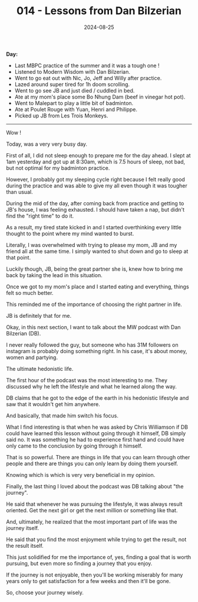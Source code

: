 ﻿---
title: 014 - Lessons from Dan Bilzerian
date: 2024-08-25
categories: ["daily"]
tags: posts

---
**Day:**  

- Last MBPC practice of the summer and it was a tough one !
- Listened to Modern Wisdom with Dan Bilzerian.
- Went to go eat out with Nic, Jo, Jeff and Willy after practice.
- Lazed around super tired for 1h doom scrolling.
- Went to go see JB and just died / cuddled in bed.
- Ate at my mom's place some Bo Nhung Dam (beef in vinegar hot pot).
- Went to Malepart to play a little bit of badminton.
- Ate at Poulet Rouge with Yuan, Henri and Philippe.
- Picked up JB from Les Trois Monkeys.
---
Wow !

Today, was a very very busy day.

First of all, I did not sleep enough to prepare me for the day ahead. I slept at 1am yesterday and got up at 8:30am, which is 7.5 hours of sleep, not bad, but not optimal for my badminton practice.

However, I probably got my sleeping cycle right because I felt really good during the practice and was able to give my all even though it was tougher than usual.

During the mid of the day, after coming back from practice and getting to JB's house, I was feeling exhausted. I should have taken a nap, but didn't find the "right time" to do it.

As a result, my tired state kicked in and I started overthinking every little thought to the point where my mind wanted to burst.

Literally, I was overwhelmed with trying to please my mom, JB and my friend all at the same time. I simply wanted to shut down and go to sleep at that point.

Luckily though, JB, being the great partner she is, knew how to bring me back by taking the lead in this situation.

Once we got to my mom's place and I started eating and everything, things felt so much better.

This reminded me of the importance of choosing the right partner in life.

JB is definitely that for me.

Okay, in this next section, I want to talk about the MW podcast with Dan Bilzerian (DB).

I never really followed the guy, but someone who has 31M followers on instagram is probably doing something right. In his case, it's about money, women and partying.

The ultimate hedonistic life.

The first hour of the podcast was the most interesting to me. They discussed why he left the lifestyle and what he learned along the way.

DB claims that he got to the edge of the earth in his hedonistic lifestyle and saw that it wouldn't get him anywhere.

And basically, that made him switch his focus.

What I find interesting is that when he was asked by Chris Williamson if DB could have learned this lesson without going through it himself, DB simply said no. It was something he had to experience first hand and could have only came to the conclusion by going through it himself.

That is so powerful. There are things in life that you can learn through other people and there are things you can only learn by doing them yourself.

Knowing which is which is very very beneficial in my opinion.

Finally, the last thing I loved about the podcast was DB talking about "the journey".

He said that whenever he was pursuing the lifestyle, it was always result oriented. Get the next girl or get the next million or something like that.

And, ultimately, he realized that the most important part of life was the journey itself.

He said that you find the most enjoyment while trying to get the result, not the result itself.

This just solidified for me the importance of, yes, finding a goal that is worth pursuing, but even more so finding a journey that you enjoy.

If the journey is not enjoyable, then you'll be working miserably for many years only to get satisfaction for a few weeks and then it'll be gone.

So, choose your journey wisely.
